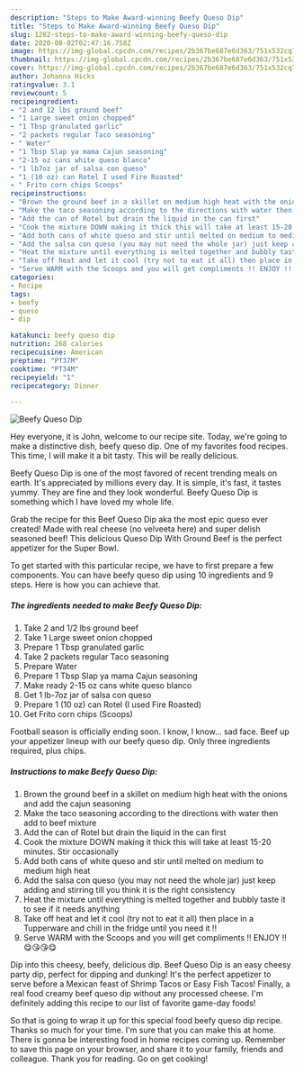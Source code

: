 ```yaml
---
description: "Steps to Make Award-winning Beefy Queso Dip"
title: "Steps to Make Award-winning Beefy Queso Dip"
slug: 1282-steps-to-make-award-winning-beefy-queso-dip
date: 2020-08-02T02:47:16.758Z
image: https://img-global.cpcdn.com/recipes/2b367be687e6d363/751x532cq70/beefy-queso-dip-recipe-main-photo.jpg
thumbnail: https://img-global.cpcdn.com/recipes/2b367be687e6d363/751x532cq70/beefy-queso-dip-recipe-main-photo.jpg
cover: https://img-global.cpcdn.com/recipes/2b367be687e6d363/751x532cq70/beefy-queso-dip-recipe-main-photo.jpg
author: Johanna Hicks
ratingvalue: 3.1
reviewcount: 5
recipeingredient:
- "2 and 12 lbs ground beef"
- "1 Large sweet onion chopped"
- "1 Tbsp granulated garlic"
- "2 packets regular Taco seasoning"
- " Water"
- "1 Tbsp Slap ya mama Cajun seasoning"
- "2-15 oz cans white queso blanco"
- "1 lb7oz jar of salsa con queso"
- "1 (10 oz) can Rotel I used Fire Roasted"
- " Frito corn chips Scoops"
recipeinstructions:
- "Brown the ground beef in a skillet on medium high heat with the onions and add the cajun seasoning"
- "Make the taco seasoning according to the directions with water then add to beef mixture"
- "Add the can of Rotel but drain the liquid in the can first"
- "Cook the mixture DOWN making it thick this will take at least 15-20 minutes. Stir occasionally"
- "Add both cans of white queso and stir until melted on medium to medium high heat"
- "Add the salsa con queso (you may not need the whole jar) just keep adding and stirring till you think it is the right consistency"
- "Heat the mixture until everything is melted together and bubbly taste it to see if it needs anything"
- "Take off heat and let it cool (try not to eat it all) then place in a Tupperware and chill in the fridge until you need it !!"
- "Serve WARM with the Scoops and you will get compliments !! ENJOY !! 😋😘😘😋"
categories:
- Recipe
tags:
- beefy
- queso
- dip

katakunci: beefy queso dip 
nutrition: 268 calories
recipecuisine: American
preptime: "PT37M"
cooktime: "PT34M"
recipeyield: "1"
recipecategory: Dinner

---
```



![Beefy Queso Dip](https://img-global.cpcdn.com/recipes/2b367be687e6d363/751x532cq70/beefy-queso-dip-recipe-main-photo.jpg)

Hey everyone, it is John, welcome to our recipe site. Today, we're going to make a distinctive dish, beefy queso dip. One of my favorites food recipes. This time, I will make it a bit tasty. This will be really delicious.

Beefy Queso Dip is one of the most favored of recent trending meals on earth. It's appreciated by millions every day. It is simple, it's fast, it tastes yummy. They are fine and they look wonderful. Beefy Queso Dip is something which I have loved my whole life.

Grab the recipe for this Beef Queso Dip aka the most epic queso ever created! Made with real cheese (no velveeta here) and super delish seasoned beef! This delicious Queso Dip With Ground Beef is the perfect appetizer for the Super Bowl.


To get started with this particular recipe, we have to first prepare a few components. You can have beefy queso dip using 10 ingredients and 9 steps. Here is how you can achieve that.

<!--inarticleads1-->

##### The ingredients needed to make Beefy Queso Dip:

1. Take 2 and 1/2 lbs ground beef
1. Take 1 Large sweet onion chopped
1. Prepare 1 Tbsp granulated garlic
1. Take 2 packets regular Taco seasoning
1. Prepare  Water
1. Prepare 1 Tbsp Slap ya mama Cajun seasoning
1. Make ready 2-15 oz cans white queso blanco
1. Get 1 lb-7oz jar of salsa con queso
1. Prepare 1 (10 oz) can Rotel (I used Fire Roasted)
1. Get  Frito corn chips (Scoops)


Football season is officially ending soon. I know, I know… sad face. Beef up your appetizer lineup with our beefy queso dip. Only three ingredients required, plus chips. 

<!--inarticleads2-->

##### Instructions to make Beefy Queso Dip:

1. Brown the ground beef in a skillet on medium high heat with the onions and add the cajun seasoning
1. Make the taco seasoning according to the directions with water then add to beef mixture
1. Add the can of Rotel but drain the liquid in the can first
1. Cook the mixture DOWN making it thick this will take at least 15-20 minutes. Stir occasionally
1. Add both cans of white queso and stir until melted on medium to medium high heat
1. Add the salsa con queso (you may not need the whole jar) just keep adding and stirring till you think it is the right consistency
1. Heat the mixture until everything is melted together and bubbly taste it to see if it needs anything
1. Take off heat and let it cool (try not to eat it all) then place in a Tupperware and chill in the fridge until you need it !!
1. Serve WARM with the Scoops and you will get compliments !! ENJOY !! 😋😘😘😋


Dip into this cheesy, beefy, delicious dip. Beef Queso Dip is an easy cheesy party dip, perfect for dipping and dunking! It&#39;s the perfect appetizer to serve before a Mexican feast of Shrimp Tacos or Easy Fish Tacos! Finally, a real food creamy beef queso dip without any processed cheese. I&#39;m definitely adding this recipe to our list of favorite game-day foods! 

So that is going to wrap it up for this special food beefy queso dip recipe. Thanks so much for your time. I'm sure that you can make this at home. There is gonna be interesting food in home recipes coming up. Remember to save this page on your browser, and share it to your family, friends and colleague. Thank you for reading. Go on get cooking!
